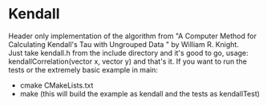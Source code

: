 # Kendall

Header only implementation of the algorithm from "A Computer Method for Calculating Kendall's Tau with Ungrouped Data " by William R. Knight.  
Just take kendall.h from the include directory and it's good to go, usage:  
kendallCorrelation(vector<double> x, vector<double> y) and that's it.
If you want to run the tests or the extremely basic example in main:  
 - cmake CMakeLists.txt
 - make (this will build the example as kendall and the tests as kendallTest)



